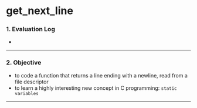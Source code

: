 # get_next_line

### 1. Evaluation Log

- 

------

### 2. Objective

- to code a function that returns a line ending with a newline, read from a file descriptor
- to learn a highly interesting new concept in C programming: `static variables`

------
